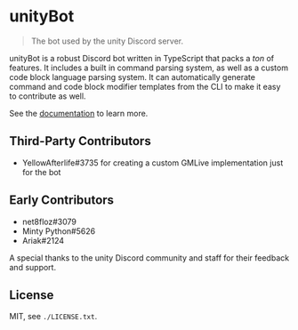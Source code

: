 # unityBot
> The bot used by the unity Discord server.

unityBot is a robust Discord bot written in TypeScript that packs a *ton* of features. It includes a built in command parsing system, as well as a custom code block language parsing system. It can automatically generate command and code block modifier templates from the CLI to make it easy to contribute as well.

See the [documentation](https://christopherwk210.github.io/gm-bot/) to learn more.

## Third-Party Contributors
- YellowAfterlife#3735 for creating a custom GMLive implementation just for the bot

## Early Contributors
- net8floz#3079
- Minty Python#5626
- Ariak#2124

A special thanks to the unity Discord community and staff for their feedback and support.

## License
MIT, see `./LICENSE.txt`.
